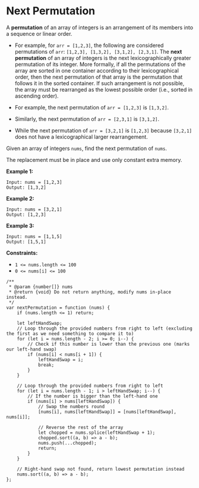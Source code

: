 #  Next Permutation

A **permutation** of an array of integers is an arrangement of its members into a sequence or linear order.

- For example, for `arr = [1,2,3]`, the following are considered permutations of `arr`: `[1,2,3], [1,3,2], [3,1,2], [2,3,1]`.
The **next permutation** of an array of integers is the next lexicographically greater permutation of its integer. More formally, if all the permutations of the array are sorted in one container according to their lexicographical order, then the next permutation of that array is the permutation that follows it in the sorted container. If such arrangement is not possible, the array must be rearranged as the lowest possible order (i.e., sorted in ascending order).

- For example, the next permutation of `arr = [1,2,3]` is `[1,3,2]`.
- Similarly, the next permutation of `arr = [2,3,1]` is `[3,1,2]`.
- While the next permutation of `arr = [3,2,1]` is `[1,2,3]` because `[3,2,1]` does not have a lexicographical larger rearrangement.

Given an array of integers `nums`, find the next permutation of `nums`.

The replacement must be in place and use only constant extra memory.

 

**Example 1:**
```
Input: nums = [1,2,3]
Output: [1,3,2]
```

**Example 2:**
```
Input: nums = [3,2,1]
Output: [1,2,3]
```
**Example 3:**
```
Input: nums = [1,1,5]
Output: [1,5,1]
```

**Constraints:**

- `1 <= nums.length <= 100`
- `0 <= nums[i] <= 100`

```
/**
 * @param {number[]} nums
 * @return {void} Do not return anything, modify nums in-place instead.
 */
var nextPermutation = function (nums) {
    if (nums.length <= 1) return;

    let leftHandSwap;
    // Loop through the provided numbers from right to left (excluding the first as we need something to compare it to)
    for (let i = nums.length - 2; i >= 0; i--) {
        // Check if this number is lower than the previous one (marks our left-hand swap)
        if (nums[i] < nums[i + 1]) {
            leftHandSwap = i;
            break;
        }
    }

    // Loop through the provided numbers from right to left
    for (let i = nums.length - 1; i > leftHandSwap; i--) {
        // If the number is bigger than the left-hand one
        if (nums[i] > nums[leftHandSwap]) {
            // Swap the numbers round
            [nums[i], nums[leftHandSwap]] = [nums[leftHandSwap], nums[i]];

            // Reverse the rest of the array
            let chopped = nums.splice(leftHandSwap + 1);
            chopped.sort((a, b) => a - b);
            nums.push(...chopped);
            return;
        }
    }

    // Right-hand swap not found, return lowest permutation instead
    nums.sort((a, b) => a - b);
};

```